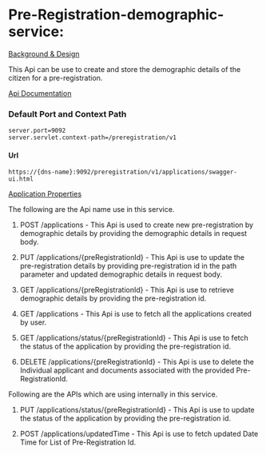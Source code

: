 # Pre-Registration-demographic-service:

[Background & Design](https://github.com/mosip/mosip/blob/SPRINT11_PREREG_TEAM_BRANCH/docs/design/pre-registration/pre-registration-demographic-service.md)

This Api can be use to create and store the demographic details of the citizen for a pre-registration.

[Api Documentation](https://github.com/mosip/mosip/wiki/Pre-Registration-Services#demographic-service-public)

### Default Port and Context Path
```
server.port=9092
server.servlet.context-path=/preregistration/v1
```
#### Url 
```https://{dns-name}:9092/preregistration/v1/applications/swagger-ui.html```

[Application Properties](https://github.com/mosip/mosip/blob/master/config/pre-registration-dev.properties)

The following are the Api name use in this service.

1. POST /applications - This Api is used to create new pre-registration by demographic details by providing the demographic details in request body.

2. PUT /applications/{preRegistrationId} - This Api is use to update the pre-registration details by providing pre-registration id in the path parameter and updated demographic details in request body.

3. GET /applications/{preRegistrationId} - This Api is use to 
retrieve demographic details by providing the pre-registration id.

4. GET /applications - This Api is use to fetch all the applications created by user.

5. GET /applications/status/{preRegistrationId} - This Api is use to fetch the status of the application by providing the pre-registration id.

6. DELETE /applications/{preRegistrationId} - This Api is use to delete the Individual applicant and documents associated with the provided Pre-RegistrationId.

Following are the APIs which are using internally in this service.

1. PUT /applications/status/{preRegistrationId} - This Api is use to update the status of the application by providing the pre-registration id.

2. POST /applications/updatedTime - This Api is use to fetch updated Date Time for List of Pre-Registration Id.
